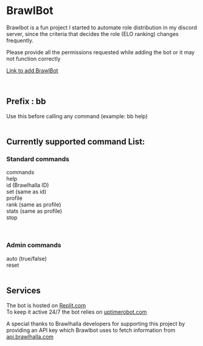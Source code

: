 # BrawlBot

Brawlbot is a fun project I started to automate role distribution in my discord server, since the criteria that decides the role (ELO ranking) changes frequently.

Please provide all the permissions requested while adding the bot or it may not function correctly  

[Link to add BrawlBot](https://discord.com/api/oauth2/authorize?client_id=836287558970900540&permissions=268487744&scope=bot) 

&nbsp;
## Prefix : bb   
Use this before calling any command (example: bb help)  
&nbsp;
&nbsp;
## Currently supported command List:  
### Standard commands
commands   
help  
id (Brawlhalla ID)   
set (same as id)  
profile  
rank (same as profile)   
stats (same as profile)  
stop    
  
&nbsp;
### Admin commands
auto  (true/false)  
reset   
&nbsp;
&nbsp;


## Services  
The bot is hosted on [Replit.com](https://replit.com/@PaulKallumkal/BrawlBot)  
To keep it active 24/7 the bot relies on [uptimerobot.com](https://uptimerobot.com/)  

A special thanks to Brawlhalla developers for supporting this project by providing an API key which Brawlbot uses to fetch information from [api.brawlhalla.com](https://api.brawlhalla.com)
